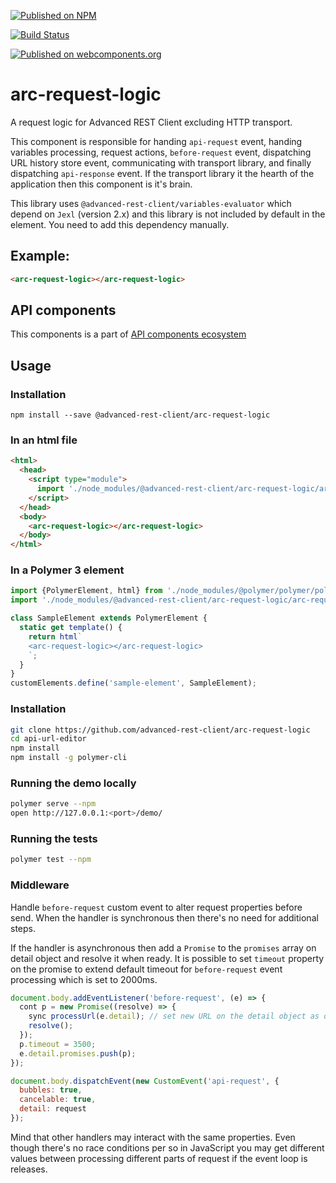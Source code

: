 [![Published on NPM](https://img.shields.io/npm/v/@advanced-rest-client/arc-request-logic.svg)](https://www.npmjs.com/package/@advanced-rest-client/arc-request-logic)

[![Build Status](https://travis-ci.org/advanced-rest-client/arc-request-logic.svg?branch=stage)](https://travis-ci.org/advanced-rest-client/arc-request-logic)

[![Published on webcomponents.org](https://img.shields.io/badge/webcomponents.org-published-blue.svg)](https://www.webcomponents.org/element/advanced-rest-client/arc-request-logic)


# arc-request-logic

A request logic for Advanced REST Client excluding HTTP transport.

This component is responsible for handing `api-request` event, handing variables processing, request actions, `before-request` event, dispatching URL history store event, communicating with transport library, and finally dispatching `api-response` event. If the transport library it the hearth of the application then this component is it's brain.

This library uses `@advanced-rest-client/variables-evaluator` which depend on `Jexl` (version 2.x) and this library is not included by default in the element.
You need to add this dependency manually.

## Example:

```html
<arc-request-logic></arc-request-logic>
```

## API components

This components is a part of [API components ecosystem](https://elements.advancedrestclient.com/)

## Usage

### Installation
```
npm install --save @advanced-rest-client/arc-request-logic
```

### In an html file

```html
<html>
  <head>
    <script type="module">
      import './node_modules/@advanced-rest-client/arc-request-logic/arc-request-logic.js';
    </script>
  </head>
  <body>
    <arc-request-logic></arc-request-logic>
  </body>
</html>
```

### In a Polymer 3 element

```js
import {PolymerElement, html} from './node_modules/@polymer/polymer/polymer-element.js';
import './node_modules/@advanced-rest-client/arc-request-logic/arc-request-logic.js';

class SampleElement extends PolymerElement {
  static get template() {
    return html`
    <arc-request-logic></arc-request-logic>
    `;
  }
}
customElements.define('sample-element', SampleElement);
```

### Installation

```sh
git clone https://github.com/advanced-rest-client/arc-request-logic
cd api-url-editor
npm install
npm install -g polymer-cli
```

### Running the demo locally

```sh
polymer serve --npm
open http://127.0.0.1:<port>/demo/
```

### Running the tests
```sh
polymer test --npm
```

### Middleware

Handle `before-request` custom event to alter request properties before send.
When the handler is synchronous then there's no need for additional steps.

If the handler is asynchronous then add a `Promise` to the `promises` array on detail object and resolve it when ready. It is possible to set `timeout` property on the promise to extend default timeout for `before-request` event processing which is set to 2000ms.

```javascript
document.body.addEventListener('before-request', (e) => {
  cont p = new Promise((resolve) => {
    sync processUrl(e.detail); // set new URL on the detail object as objects are passed by reference
    resolve();
  });
  p.timeout = 3500;
  e.detail.promises.push(p);
});

document.body.dispatchEvent(new CustomEvent('api-request', {
  bubbles: true,
  cancelable: true,
  detail: request
});
```

Mind that other handlers may interact with the same properties. Even though there's no race conditions per so in JavaScript you may get different values between processing different parts of request if the event loop is releases.
